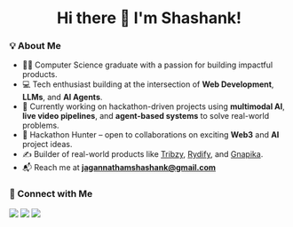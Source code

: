 <h1 align="center">Hi there 👋 I'm Shashank!</h1>

<h3 align="left">💡 About Me</h3>

- 👨‍🎓 Computer Science graduate with a passion for building impactful products.  
- 💻 Tech enthusiast building at the intersection of **Web Development**, **LLMs**, and **AI Agents**.  
- 🧠 Currently working on hackathon-driven projects using **multimodal AI**, **live video pipelines**, and **agent-based systems** to solve real-world problems.
- 🚀 Hackathon Hunter – open to collaborations on exciting **Web3** and **AI** project ideas.  
- ✍️ Builder of real-world products like [Tribzy](http://tribzy.com/), [Rydify](https://rydify.co), and [Gnapika](https://rydify.co).  
- 📬 Reach me at **jagannathamshashank@gmail.com**  

<h3 align="left">🤝 Connect with Me</h3>

[<img src="https://img.shields.io/badge/Twitter-%231DA1F2.svg?style=for-the-badge&logo=twitter&logoColor=white" />](https://twitter.com/Shashanka2a)
[<img src="https://img.shields.io/badge/LinkedIn-%230077B5.svg?style=for-the-badge&logo=linkedin&logoColor=white" />](https://www.linkedin.com/in/shashank-jagannatham/)
[<img src="https://img.shields.io/badge/Instagram-%23E4405F.svg?style=for-the-badge&logo=instagram&logoColor=white" />](https://www.instagram.com/sha)


















